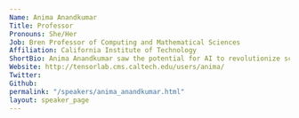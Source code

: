 ```yaml
---
Name: Anima Anandkumar
Title: Professor
Pronouns: She/Her
Job: Bren Professor of Computing and Mathematical Sciences
Affiliation: California Institute of Technology
ShortBio: Anima Anandkumar saw the potential for AI to revolutionize scientific domains and focused her research on this area. Her AI algorithms enable and accelerate a wide range of scientific applications, including weather forecasting, autonomous drone flight, and drug design. To enable these applications, she proposed neural operators which learn in function spaces and can simulate complex multi-scale processes, such as fluid dynamics and material properties, orders of magnitude faster. She also did seminal work on tensor methods for unsupervised learning of latent-variable probabilistic models to capture structures in text and social networks. Anima is a fellow of IEEE and ACM, and is part of the World Economic Forum's Expert Network. She has received several awards including the Guggenheim and Alfred P. Sloan fellowships, the NSF Career award, and best paper awards at venues such as Neural Information Processing and the ACM Gordon Bell Special Prize for HPC-Based COVID-19 Research. She recently presented her work on AI+Science to the White House Science Council. She received her B. Tech from the Indian Institute of Technology Madras and her Ph.D. from Cornell University and did her postdoctoral research at MIT. She was principal scientist at Amazon Web Services, and is now senior director of AI research at NVIDIA and Bren named professor at Caltech.
Website: http://tensorlab.cms.caltech.edu/users/anima/
Twitter: 
Github: 
permalink: "/speakers/anima_anandkumar.html"
layout: speaker_page
---
```


